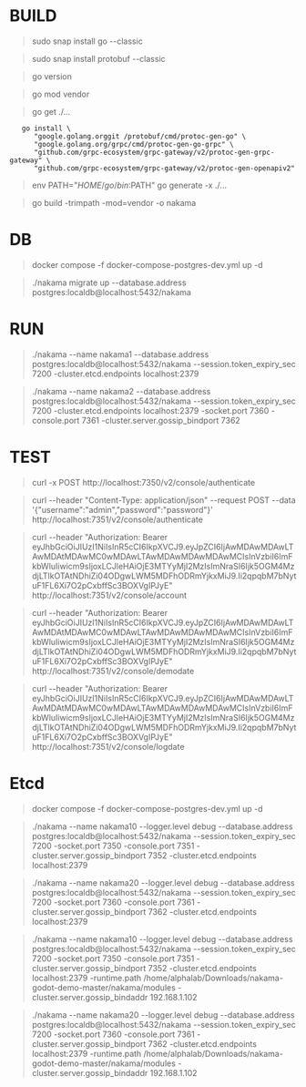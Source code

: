 # BUILD

> sudo snap install go --classic

> sudo snap install protobuf --classic

> go version

> go mod vendor

> go get ./...

```shell
   go install \
      "google.golang.orggit /protobuf/cmd/protoc-gen-go" \
      "google.golang.org/grpc/cmd/protoc-gen-go-grpc" \
      "github.com/grpc-ecosystem/grpc-gateway/v2/protoc-gen-grpc-gateway" \
      "github.com/grpc-ecosystem/grpc-gateway/v2/protoc-gen-openapiv2"
```

> env PATH="$HOME/go/bin:$PATH" go generate -x ./...

> go build -trimpath -mod=vendor -o nakama

# DB

> docker compose -f docker-compose-postgres-dev.yml up -d

> ./nakama migrate up --database.address postgres:localdb@localhost:5432/nakama

# RUN

> ./nakama --name nakama1 --database.address postgres:localdb@localhost:5432/nakama --session.token_expiry_sec 7200 -cluster.etcd.endpoints localhost:2379

> ./nakama --name nakama2 --database.address postgres:localdb@localhost:5432/nakama --session.token_expiry_sec 7200 -cluster.etcd.endpoints localhost:2379 -socket.port 7360 -console.port 7361 -cluster.server.gossip_bindport 7362 

<!-- ./nakama --name nakama2 --database.address postgres:localdb@localhost:5432/nakama --logger.level DEBUG --session.token_expiry_sec 7200 -cluster.etcd.endpoints localhost:2379 -socket.port 7360 -console.port 7361 -cluster.server.gossip_bindport 7362 -logger.level debug  -->

# TEST

> curl -x POST http://localhost:7350/v2/console/authenticate 

> curl --header "Content-Type: application/json" --request POST --data '{"username":"admin","password":"password"}' http://localhost:7351/v2/console/authenticate

> curl --header "Authorization: Bearer eyJhbGciOiJIUzI1NiIsInR5cCI6IkpXVCJ9.eyJpZCI6IjAwMDAwMDAwLTAwMDAtMDAwMC0wMDAwLTAwMDAwMDAwMDAwMCIsInVzbiI6ImFkbWluIiwicm9sIjoxLCJleHAiOjE3MTYyMjI2MzIsImNraSI6Ijk5OGM4MzdjLTlkOTAtNDhiZi04ODgwLWM5MDFhODRmYjkxMiJ9.Ii2qpqbM7bNytuF1FL6Xi7O2pCxbffSc3BOXVgIPJyE" http://localhost:7351/v2/console/account

> curl --header "Authorization: Bearer eyJhbGciOiJIUzI1NiIsInR5cCI6IkpXVCJ9.eyJpZCI6IjAwMDAwMDAwLTAwMDAtMDAwMC0wMDAwLTAwMDAwMDAwMDAwMCIsInVzbiI6ImFkbWluIiwicm9sIjoxLCJleHAiOjE3MTYyMjI2MzIsImNraSI6Ijk5OGM4MzdjLTlkOTAtNDhiZi04ODgwLWM5MDFhODRmYjkxMiJ9.Ii2qpqbM7bNytuF1FL6Xi7O2pCxbffSc3BOXVgIPJyE" http://localhost:7351/v2/console/demodate

> curl --header "Authorization: Bearer eyJhbGciOiJIUzI1NiIsInR5cCI6IkpXVCJ9.eyJpZCI6IjAwMDAwMDAwLTAwMDAtMDAwMC0wMDAwLTAwMDAwMDAwMDAwMCIsInVzbiI6ImFkbWluIiwicm9sIjoxLCJleHAiOjE3MTYyMjI2MzIsImNraSI6Ijk5OGM4MzdjLTlkOTAtNDhiZi04ODgwLWM5MDFhODRmYjkxMiJ9.Ii2qpqbM7bNytuF1FL6Xi7O2pCxbffSc3BOXVgIPJyE" http://localhost:7351/v2/console/logdate

# Etcd

> docker compose -f docker-compose-postgres-dev.yml up -d

> ./nakama --name nakama10 --logger.level debug --database.address postgres:localdb@localhost:5432/nakama --session.token_expiry_sec 7200 -socket.port 7350  -console.port 7351 -cluster.server.gossip_bindport 7352 -cluster.etcd.endpoints localhost:2379

> ./nakama --name nakama20 --logger.level debug --database.address postgres:localdb@localhost:5432/nakama --session.token_expiry_sec 7200 -socket.port 7360  -console.port 7361 -cluster.server.gossip_bindport 7362 -cluster.etcd.endpoints localhost:2379

> ./nakama --name nakama10 --logger.level debug --database.address postgres:localdb@localhost:5432/nakama --session.token_expiry_sec 7200 -socket.port 7350  -console.port 7351 -cluster.server.gossip_bindport 7352 -cluster.etcd.endpoints localhost:2379 -runtime.path /home/alphalab/Downloads/nakama-godot-demo-master/nakama/modules -cluster.server.gossip_bindaddr 192.168.1.102

> ./nakama --name nakama20 --logger.level debug --database.address postgres:localdb@localhost:5432/nakama --session.token_expiry_sec 7200 -socket.port 7360  -console.port 7361 -cluster.server.gossip_bindport 7362 -cluster.etcd.endpoints localhost:2379 -runtime.path /home/alphalab/Downloads/nakama-godot-demo-master/nakama/modules -cluster.server.gossip_bindaddr 192.168.1.102
